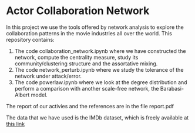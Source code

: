 # Actor Collaboration Network
In this project we use the tools offered by network analysis to explore the collaboration patterns in the movie industries all over the world. 
This repository contains:
1. The code collaboration_network.ipynb where we have constructed the network, compute the centrality measure, study its community/clustering structure and the assortative mixing.
2. The code network_perturb.ipynb where we study the tolerance of the network under attack/error.
3. The code powerlaw.ipynb where we look at the degree distribution and perform a comparison with another scale-free network, the Barabasi-Albert model.


The report of our activies and the references are in the file report.pdf


The data that we have used is the IMDb dataset, which is freely available at [this link](https://developer.imdb.com/non-commercial-datasets/)

